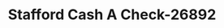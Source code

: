 ---
f_zip-code: 22554
f_state-code: VA
title: Stafford Cash A Check-26892
f_phone: 540-720-3711
f_city-only: Stafford
f_address: 556 Garrisonville Rd Ste 102 Stafford
f_location-unique-id: '26892'
slug: stafford-cash-a-check-26892
updated-on: '2024-05-30T13:46:58.046Z'
created-on: '2024-05-30T13:36:59.803Z'
published-on: '2024-05-30T13:54:32.469Z'
f_city-state: cms/city/stafford-va.md
f_company: cms/company/stafford-cash-a-check.md
f_state: cms/state/virginia.md
layout: '[payday-loan].html'
tags: payday-loan
---